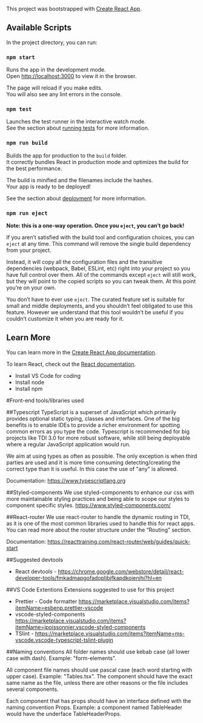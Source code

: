 This project was bootstrapped with [Create React App](https://github.com/facebook/create-react-app).

## Available Scripts

In the project directory, you can run:

### `npm start`

Runs the app in the development mode.<br />
Open [http://localhost:3000](http://localhost:3000) to view it in the browser.

The page will reload if you make edits.<br />
You will also see any lint errors in the console.

### `npm test`

Launches the test runner in the interactive watch mode.<br />
See the section about [running tests](https://facebook.github.io/create-react-app/docs/running-tests) for more information.

### `npm run build`

Builds the app for production to the `build` folder.<br />
It correctly bundles React in production mode and optimizes the build for the best performance.

The build is minified and the filenames include the hashes.<br />
Your app is ready to be deployed!

See the section about [deployment](https://facebook.github.io/create-react-app/docs/deployment) for more information.

### `npm run eject`

**Note: this is a one-way operation. Once you `eject`, you can’t go back!**

If you aren’t satisfied with the build tool and configuration choices, you can `eject` at any time. This command will remove the single build dependency from your project.

Instead, it will copy all the configuration files and the transitive dependencies (webpack, Babel, ESLint, etc) right into your project so you have full control over them. All of the commands except `eject` will still work, but they will point to the copied scripts so you can tweak them. At this point you’re on your own.

You don’t have to ever use `eject`. The curated feature set is suitable for small and middle deployments, and you shouldn’t feel obligated to use this feature. However we understand that this tool wouldn’t be useful if you couldn’t customize it when you are ready for it.

## Learn More

You can learn more in the [Create React App documentation](https://facebook.github.io/create-react-app/docs/getting-started).

To learn React, check out the [React documentation](https://reactjs.org/).

- Install VS Code for coding
- Install node
- Install npm

#Front-end tools/libraries used

##Typescript
TypeScript is a superset of JavaScript which primarily provides optional static typing, classes and interfaces. One of the big benefits is to enable IDEs to provide a richer environment for spotting common errors as you type the code. Typescript is recommended for big projects like TDI 3.0 for more robust software, while still being deployable where a regular JavaScript application would run.

We aim at using types as often as possible. The only exception is when third parties are used and it is more time consuming detecting/creating the correct type than it is useful. In this case the use of "any" is allowed.

Documentation:
https://www.typescriptlang.org

##Styled-components
We use styled-components to enhance our css with more maintainable styling practices and being able to scope our styles to component specific styles.
https://www.styled-components.com/

##React-router
We use react-router to handle the dynamic routing in TDI, as it is one of the most common libraries used to handle this for react apps. You can read more about the router structure under the “Routing” section.

Documentation:
https://reacttraining.com/react-router/web/guides/quick-start

##Suggested devtools

- React devtools - https://chrome.google.com/webstore/detail/react-developer-tools/fmkadmapgofadopljbjfkapdkoienihi?hl=en

##VS Code Extentions
Extensions suggested to use for this project

- Prettier - Code formatter https://marketplace.visualstudio.com/items?itemName=esbenp.prettier-vscode
- vscode-styled-components https://marketplace.visualstudio.com/items?itemName=jpoissonnier.vscode-styled-components
- TSlint - https://marketplace.visualstudio.com/items?itemName=ms-vscode.vscode-typescript-tslint-plugin

##Naming conventions
All folder names should use kebab case (all lower case with dash). Example: "form-elements".

All component file names should use pascal case (each word starting with upper case). Example: "Tables.tsx". The component should have the exact same name as the file, unless there are other reasons or the file includes several components.

Each component that has props should have an interface defined with the naming convention <ComponentName>Props. Example: a component named TableHeader would have the underface TableHeaderProps.

